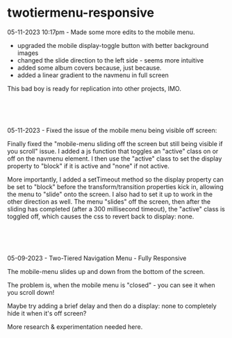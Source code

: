 # twotiermenu-responsive

05-11-2023 10:17pm - Made some more edits to the mobile menu.
- upgraded the mobile display-toggle button with better background images
- changed the slide direction to the left side - seems more intuitive
- added some album covers because, just because.
- added a linear gradient to the navmenu in full screen 

This bad boy is ready for replication into other projects, IMO.


<br><br><br>


05-11-2023 - Fixed the issue of the mobile menu being visible off screen:

Finally fixed the "mobile-menu sliding off the screen but still being visible if you scroll" issue.
I added a js function that toggles an "active" class on or off on the navmenu element.
I then use the "active" class to set the display property to "block" if it is active and "none" if not active.

More importantly, I added a setTimeout method so the display property can be set to "block" before the transform/transition properties kick in,
allowing the menu to "slide" onto the screen. I also had to set it up to work in the other direction as well.
The menu "slides" off the screen, then after the sliding has completed (after a 300 millisecond timeout),
the "active" class is toggled off, which causes the css to revert back to display: none.


<br><br><br>


05-09-2023 - Two-Tiered Navigation Menu - Fully Responsive

The mobile-menu slides up and down from the bottom of the screen. 

The problem is, when the mobile menu is "closed" - you can see it when you scroll down!


Maybe try adding a brief delay and then do a display: none to completely hide it when it's off screen?


More research & experimentation needed here.

